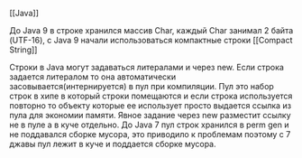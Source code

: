 [[Java]]

До Java 9 в строке хранился массив Char, каждый Char занимал 2 байта (UTF-16), с Java 9 начали использоваться компактные строки [[Compact String]] 

Строки в Java могут задаваться литералами и через new.
Если строка задается литералом то она автоматически засовывается(интернируется) в пул при компиляции.
Пул это набор строк в хипе в который строки помещаются и если строка используется повторно то объекту которые ее использует просто выдается ссылка из пула для экономии памяти.
Явное задание через new разместит ссылку не в пуле а в куче отдельно.
До Java 7 пул строк хранился в perm gen и не поддавался сборке мусора, это приводило к проблемам поэтому с 7 джавы пул лежит в куче и поддается сборке мусора.
